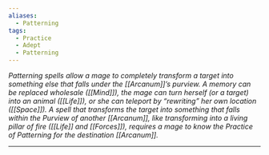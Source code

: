 ```yaml
---
aliases:
  - Patterning
tags:
  - Practice
  - Adept
  - Patterning
---
```


_Patterning spells allow a mage to completely transform a target into something else that falls under the [[Arcanum]]’s purview. A memory can be replaced wholesale ([[Mind]]), the mage can turn herself (or a target) into an animal ([[Life]]), or she can teleport by “rewriting” her own location ([[Space]]). A spell that transforms the target into something that falls within the Purview of another [[Arcanum]], like transforming into a living pillar of fire ([[Life]] and [[Forces]]), requires a mage to know the Practice of Patterning for the destination [[Arcanum]]._

---

